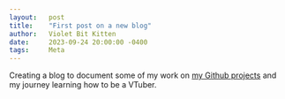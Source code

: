 ```yaml
---
layout:   post
title:    "First post on a new blog"
author:   Violet Bit Kitten
date:     2023-09-24 20:00:00 -0400
tags:     Meta
---
```

Creating a blog to document some of my work on [my Github projects](https://github.com/VioletBitKitten) and my journey learning how to be a VTuber.
